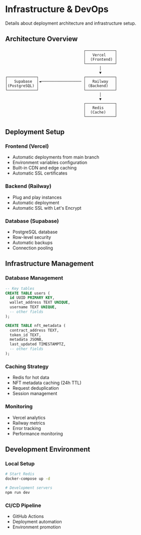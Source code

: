 # Infrastructure & DevOps

Details about deployment architecture and infrastructure setup.

## Architecture Overview

```
                                   ┌─────────────┐
                                   │   Vercel    │
                                   │  (Frontend) │
                                   └─────────────┘
                                          │
                                          ▼
┌─────────────┐                    ┌─────────────┐
│   Supabase  │◄────────────────── │   Railway   │
│(PostgreSQL) │                    │ (Backend)   │
└─────────────┘                    └─────────────┘
                                          │
                                          ▼
                                   ┌─────────────┐
                                   │   Redis     │
                                   │  (Cache)    │
                                   └─────────────┘
```

## Deployment Setup

### Frontend (Vercel)
- Automatic deployments from main branch
- Environment variables configuration
- Built-in CDN and edge caching
- Automatic SSL certificates

### Backend (Railway)
- Plug and play instances
- Automatic deployment
- Automatic SSL with Let's Encrypt

### Database (Supabase)
- PostgreSQL database
- Row-level security
- Automatic backups
- Connection pooling

## Infrastructure Management

### Database Management
```sql
-- Key tables
CREATE TABLE users (
  id UUID PRIMARY KEY,
  wallet_address TEXT UNIQUE,
  username TEXT UNIQUE,
  -- other fields
);

CREATE TABLE nft_metadata (
  contract_address TEXT,
  token_id TEXT,
  metadata JSONB,
  last_updated TIMESTAMPTZ,
  -- other fields
);
```

### Caching Strategy
- Redis for hot data
- NFT metadata caching (24h TTL)
- Request deduplication
- Session management

### Monitoring
- Vercel analytics
- Railway metrics
- Error tracking
- Performance monitoring

## Development Environment

### Local Setup
```bash
# Start Redis
docker-compose up -d

# Development servers
npm run dev
```

### CI/CD Pipeline
- GitHub Actions
- Deployment automation
- Environment promotion